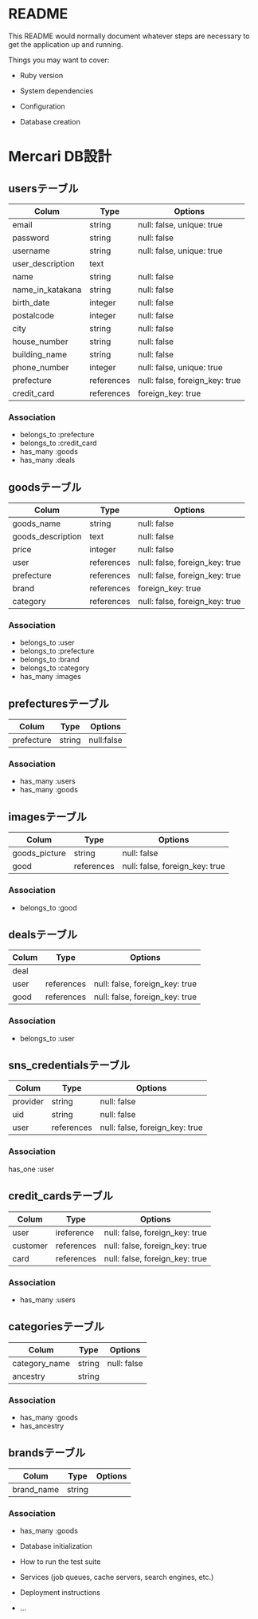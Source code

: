 # README

This README would normally document whatever steps are necessary to get the
application up and running.

Things you may want to cover:

* Ruby version

* System dependencies

* Configuration

* Database creation
# Mercari DB設計
## usersテーブル
|Colum|Type|Options|
|-----|----|------|
|email|string|null: false, unique: true|
|password|string|null: false|
|username|string|null: false, unique: true|
|user_description|text
|name|string|null: false|
|name_in_katakana|string|null: false|
|birth_date|integer|null: false|
|postalcode|integer|null: false|
|city|string|null: false|
|house_number|string|null: false|
|building_name|string|null: false|
|phone_number|integer|null: false, unique: true|
|prefecture|references|null: false, foreign_key: true|
|credit_card|references|foreign_key: true|

### Association
- belongs_to :prefecture
- belongs_to :credit_card
- has_many :goods
- has_many :deals

 
## goodsテーブル
|Colum|Type|Options|
|-----|----|------|
|goods_name|string|null: false|
|goods_description|text|null: false|
|price|integer|null: false|
|user|references|null: false, foreign_key: true|
|prefecture|references|null: false, foreign_key: true|
|brand|references|foreign_key: true|
|category|references|null: false, foreign_key: true|

### Association
- belongs_to :user 
- belongs_to :prefecture 
- belongs_to :brand
- belongs_to :category
- has_many :images

## prefecturesテーブル
|Colum|Type|Options|
|-----|----|------|
|prefecture|string|null:false|

### Association
- has_many :users
- has_many :goods

## imagesテーブル
|Colum|Type|Options|
|-----|----|------|
|goods_picture|string|null: false|
|good|references|null: false, foreign_key: true|

### Association
- belongs_to :good


## dealsテーブル
|Colum|Type|Options|
|-----|----|------|
|deal||
|user|references|null: false, foreign_key: true|
|good|references|null: false, foreign_key: true|

### Association
- belongs_to :user


## sns_credentialsテーブル
|Colum|Type|Options|
|-----|----|------|
|provider|string|null: false|
|uid|string|null: false|
|user|references|null: false, foreign_key: true|

### Association
has_one :user

## credit_cardsテーブル
|Colum|Type|Options|
|-----|----|------|
|user|ireference|null: false, foreign_key: true|
|customer|references|null: false, foreign_key: true|
|card|references|null: false, foreign_key: true|

### Association
- has_many :users


## categoriesテーブル
|Colum|Type|Options|
|-----|----|------|
|category_name|string|null: false|
|ancestry|string||


### Association
- has_many :goods
- has_ancestry

## brandsテーブル
|Colum|Type|Options|
|-----|----|------|
|brand_name|string|

### Association
 - has_many :goods






* Database initialization

* How to run the test suite

* Services (job queues, cache servers, search engines, etc.)

* Deployment instructions

* ...